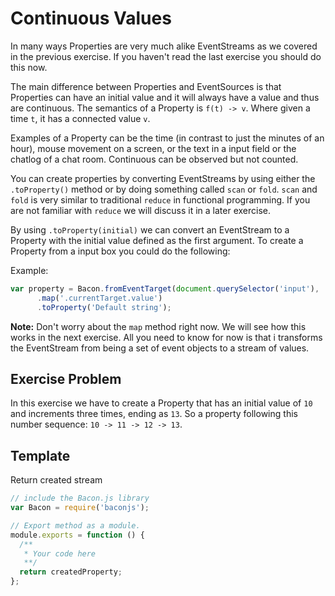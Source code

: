 # Continuous Values

In many ways Properties are very much alike EventStreams as we covered in the
previous exercise. If you haven't read the last exercise you should do this now.

The main difference between Properties and EventSources is that Properties
can have an initial value and it will always have a value and thus are
continuous. The semantics of a Property is `f(t) -> v`. Where given a time `t`,
it has a connected value `v`.

Examples of a Property can be the time (in contrast to just the minutes of
an hour), mouse movement on a screen, or the text in a input field or the
chatlog of a chat room. Continuous can be observed but not counted.

You can create properties by converting EventStreams by using either the
`.toProperty()` method or by doing something called `scan` or `fold`. `scan`
and `fold` is very similar to traditional `reduce` in functional programming.
If you are not familiar with `reduce` we will discuss it in a later exercise.

By using `.toProperty(initial)` we can convert an EventStream to a Property
with the initial value defined as the first argument. To create a Property
from a input box you could do the following:

Example:
```javascript
var property = Bacon.fromEventTarget(document.querySelector('input'), 'keyup')
      .map('.currentTarget.value')
      .toProperty('Default string');
```

**Note:** Don't worry about the `map` method right now. We will see how this
works in the next exercise. All you need to know for now is that i transforms
the EventStream from being a set of event objects to a stream of values.

## Exercise Problem

In this exercise we have to create a Property that has an initial value of
`10` and increments three times, ending as `13`. So a property following this
number sequence: `10 -> 11 -> 12 -> 13`.

## Template

Return created stream
```js
// include the Bacon.js library
var Bacon = require('baconjs');

// Export method as a module.
module.exports = function () {
  /**
   * Your code here
   **/
  return createdProperty;
};
```